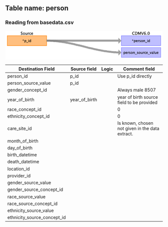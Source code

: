 ## Table name: person

### Reading from basedata.csv

![](index_files/image2.png)

| Destination Field | Source field | Logic | Comment field |
| --- | --- | --- | --- |
| person_id | p_id |  | Use p_id directly<br> |
| person_source_value | p_id |  |  |
| gender_concept_id |  |  | Always male 8507 |
| year_of_birth | year_of_birth |  | year of birth source field to be provided |
| race_concept_id |  |  | 0 |
| ethnicity_concept_id |  |  | 0 |
| care_site_id |  |  | Is known, chosen not given in the data extract. |
| month_of_birth |  |  |  |
| day_of_birth |  |  |  |
| birth_datetime |  |  |  |
| death_datetime |  |  |  |
| location_id |  |  |  |
| provider_id |  |  |  |
| gender_source_value |  |  |  |
| gender_source_concept_id |  |  |  |
| race_source_value |  |  |  |
| race_source_concept_id |  |  |  |
| ethnicity_source_value |  |  |  |
| ethnicity_source_concept_id |  |  |  |

